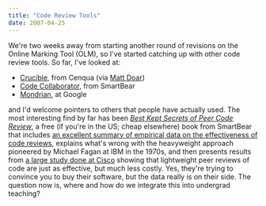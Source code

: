 ```yaml
---
title: "Code Review Tools"
date: 2007-04-25
---
```

We're two weeks away from starting another round of revisions on the Online Marking Tool (OLM), so I've started catching up with other code review tools.  So far, I've looked at:
<ul>
  <li><a href="http://www.cenqua.com/crucible/">Crucible</a>, from Cenqua (via <a href="http://www.geocities.com/mattdoar/">Matt Doar</a>)</li>
  <li><a href="http://smartbear.com/codecollab.php">Code Collaborator</a>, from SmartBear</li>
  <li><a href="http://www.niallkennedy.com/blog/archives/2006/11/google-mondrian.html">Mondrian</a>, at Google</li>
</ul>
and I'd welcome pointers to others that people have actually used.  The most interesting find by far has been <a href="http://smartbearsoftware.com/codecollab-code-review-book.php"><em>Best Kept Secrets of Peer Code Review</em></a>, a free (if you're in the US; cheap elsewhere) book from SmartBear that includes <a href="http://smartbearsoftware.com/docs/book/code-review-literature.pdf">an excellent summary of empirical data on the effectiveness of code reviews</a>, explains what's wrong with the heavyweight approach pioneered by Michael Fagan at IBM in the 1970s, and then presents results from <a href="http://smartbearsoftware.com/docs/book/code-review-cisco-case-study.pdf">a large study done at Cisco</a> showing that lightweight peer reviews of code are just as effective, but much less costly. Yes, they're trying to convince you to buy their software, but the data really is on their side.  The question now is, where and how do we integrate this into undergrad teaching?
